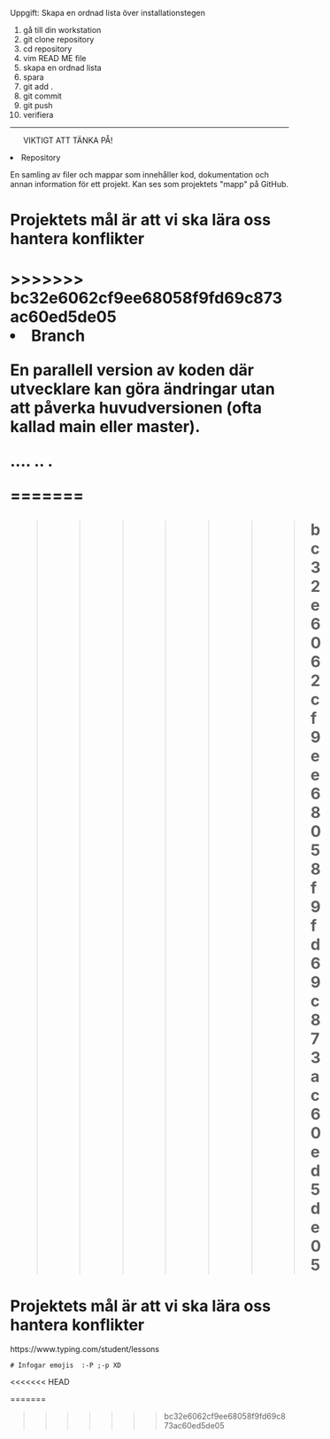 Uppgift: Skapa en ordnad lista över installationstegen
1. gå till din workstation
2. git clone repository
3. cd repository
4. vim READ ME file
5. skapa en ordnad lista 
6. spara
7. git add .
8. git commit
9. git push
10. verifiera 
---
<ul>VIKTIGT ATT TÄNKA PÅ!</ul>
<li>Repository</li>
<p> En samling av filer och mappar som innehåller kod, dokumentation och annan information för ett projekt. Kan ses som projektets "mapp" på GitHub.</p>

<h1>Projektets mål är att vi ska lära oss hantera konflikter<h1
https://www.typing.com/student/lessons
<<<<<<< HEAD
=======
>
>>>>>>> bc32e6062cf9ee68058f9fd69c873ac60ed5de05

<li>Branch</li>
<p>En parallell version av koden där utvecklare kan göra ändringar utan att påverka huvudversionen (ofta kallad main eller master).</p>
<p>.... .. .</p
<<<<<<< HEAD

=======
>>>>>>> bc32e6062cf9ee68058f9fd69c873ac60ed5de05

<h1>Projektets mål är att vi ska lära oss hantera konflikter</h1>

<link>https://www.typing.com/student/lessons</link>

    # Infogar emojis  :-P ;-p XD  



<<<<<<< HEAD

=======
>>>>>>> bc32e6062cf9ee68058f9fd69c873ac60ed5de05
